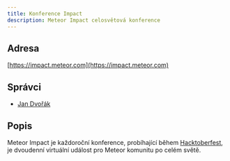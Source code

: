```yaml
---
title: Konference Impact
description: Meteor Impact celosvětová konference
---
```


## Adresa
[https://impact.meteor.com](https://impact.meteor.com)

## Správci
* [Jan Dvořák](https://github.com/sponsors/StorytellerCZ)

## Popis
Meteor Impact je každoroční konference, probíhající během [Hacktoberfest](https://hacktoberfest.digitalocean.com/), je dvoudenní virtuální událost pro Meteor komunitu po celém světě.